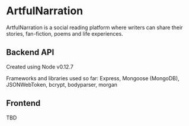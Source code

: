 # ArtfulNarration

ArtfulNarration is a social reading platform where writers can share their stories, fan-fiction, poems and life experiences. 

## Backend API

Created using Node v0.12.7

Frameworks and libraries used so far: Express, Mongoose (MongoDB), JSONWebToken, bcrypt, bodyparser, morgan

## Frontend

TBD
